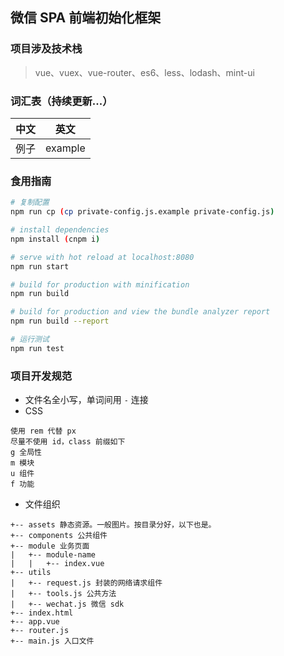 ## 微信 SPA 前端初始化框架

### 项目涉及技术栈

> vue、vuex、vue-router、es6、less、lodash、mint-ui

### 词汇表（持续更新...）

| 中文 | 英文 |
| --- | --- |
| 例子 | example |


### 食用指南

``` bash
# 复制配置
npm run cp (cp private-config.js.example private-config.js)

# install dependencies
npm install (cnpm i)

# serve with hot reload at localhost:8080
npm run start

# build for production with minification
npm run build

# build for production and view the bundle analyzer report
npm run build --report

# 运行测试
npm run test

```

### 项目开发规范

* 文件名全小写，单词间用 `-` 连接
* CSS

```
使用 rem 代替 px
尽量不使用 id，class 前缀如下
g 全局性
m 模块
u 组件
f 功能
```

* 文件组织

```
+-- assets 静态资源。一般图片。按目录分好，以下也是。
+-- components 公共组件
+-- module 业务页面
|   +-- module-name
|   |   +-- index.vue
+-- utils
|   +-- request.js 封装的网络请求组件
|   +-- tools.js 公共方法
|   +-- wechat.js 微信 sdk
+-- index.html
+-- app.vue
+-- router.js
+-- main.js 入口文件
```

